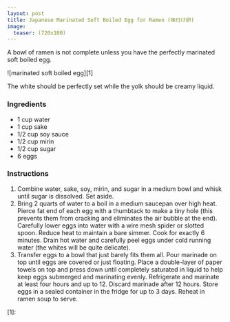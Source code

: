 ```yaml
---
layout: post
title: Japanese Marinated Soft Boiled Egg for Ramen (味付け卵)
image:
  teaser: (720x100)
---
```


A bowl of ramen is not complete unless you have the perfectly marinated soft boiled egg.

![marinated soft boiled egg][1]

The white should be perfectly set while the yolk should be creamy liquid.

### Ingredients
- 1 cup water
- 1 cup sake
- 1/2 cup soy sauce
- 1/2 cup mirin
- 1/2 cup sugar
- 6 eggs

### Instructions
1. Combine water, sake, soy, mirin, and sugar in a medium bowl and whisk until sugar is dissolved. Set aside.
1. Bring 2 quarts of water to a boil in a medium saucepan over high heat. Pierce fat end of each egg with a thumbtack to make a tiny hole (this prevents them from cracking and eliminates the air bubble at the end). Carefully lower eggs into water with a wire mesh spider or slotted spoon. Reduce heat to maintain a bare simmer. Cook for exactly 6 minutes. Drain hot water and carefully peel eggs under cold running water (the whites will be quite delicate).
1. Transfer eggs to a bowl that just barely fits them all. Pour marinade on top until eggs are covered or just floating. Place a double-layer of paper towels on top and press down until completely saturated in liquid to help keep eggs submerged and marinating evenly. Refrigerate and marinate at least four hours and up to 12. Discard marinade after 12 hours. Store eggs in a sealed container in the fridge for up to 3 days. Reheat in ramen soup to serve.


[1]: 

